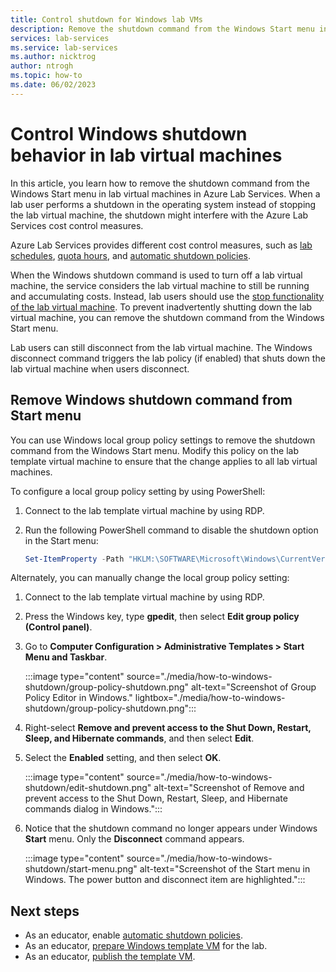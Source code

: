 ```yaml
---
title: Control shutdown for Windows lab VMs
description: Remove the shutdown command from the Windows Start menu in a lab virtual machine in Azure Lab Services.
services: lab-services
ms.service: lab-services
ms.author: nicktrog
author: ntrogh
ms.topic: how-to
ms.date: 06/02/2023
---
```


# Control Windows shutdown behavior in lab virtual machines

In this article, you learn how to remove the shutdown command from the Windows Start menu in lab virtual machines in Azure Lab Services. When a lab user performs a shutdown in the operating system instead of stopping the lab virtual machine, the shutdown might interfere with the Azure Lab Services cost control measures.

Azure Lab Services provides different cost control measures, such as [lab schedules](./how-to-create-schedules.md), [quota hours](./how-to-manage-lab-users.md#set-quotas-for-users), and [automatic shutdown policies](./how-to-enable-shutdown-disconnect.md).

When the Windows shutdown command is used to turn off a lab virtual machine, the service considers the lab virtual machine to still be running and accumulating costs. Instead, lab users should use the [stop functionality of the lab virtual machine](./how-to-use-lab.md#start-or-stop-the-vm). To prevent inadvertently shutting down the lab virtual machine, you can remove the shutdown command from the Windows Start menu.

Lab users can still disconnect from the lab virtual machine. The Windows disconnect command triggers the lab policy (if enabled) that shuts down the lab virtual machine when users disconnect.

## Remove Windows shutdown command from Start menu

You can use Windows local group policy settings to remove the shutdown command from the Windows Start menu. Modify this policy on the lab template virtual machine to ensure that the change applies to all lab virtual machines.

To configure a local group policy setting by using PowerShell:

1. Connect to the lab template virtual machine by using RDP.

1. Run the following PowerShell command to disable the shutdown option in the Start menu:

    ```powershell
    Set-ItemProperty -Path "HKLM:\SOFTWARE\Microsoft\Windows\CurrentVersion\Policies\Explorer" -Name "HidePowerOptions" -Value 1 -Force
    ```

Alternately, you can manually change the local group policy setting:

1. Connect to the lab template virtual machine by using RDP.

1. Press the Windows key, type **gpedit**, then select **Edit group policy (Control panel)**.

1. Go to **Computer Configuration > Administrative Templates > Start Menu and Taskbar**.  

    :::image type="content" source="./media/how-to-windows-shutdown/group-policy-shutdown.png" alt-text="Screenshot of Group Policy Editor in Windows." lightbox="./media/how-to-windows-shutdown/group-policy-shutdown.png":::

1. Right-select **Remove and prevent access to the Shut Down, Restart, Sleep, and Hibernate commands**, and then select **Edit**.

1. Select the **Enabled** setting, and then select **OK**.
 
    :::image type="content" source="./media/how-to-windows-shutdown/edit-shutdown.png" alt-text="Screenshot of Remove and prevent access to the Shut Down, Restart, Sleep, and Hibernate commands dialog in Windows.":::
 
1. Notice that the shutdown command no longer appears under Windows **Start** menu. Only the **Disconnect** command appears.

    :::image type="content" source="./media/how-to-windows-shutdown/start-menu.png" alt-text="Screenshot of the Start menu in Windows.  The power button and disconnect item are highlighted.":::


## Next steps
- As an educator, enable [automatic shutdown policies](./how-to-enable-shutdown-disconnect.md).
- As an educator, [prepare Windows template VM](how-to-prepare-windows-template.md) for the lab.
- As an educator, [publish the template VM](how-to-create-manage-template.md#publish-the-template-vm).